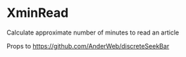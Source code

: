 # XminRead
Calculate approximate number of minutes to read an article

Props to https://github.com/AnderWeb/discreteSeekBar